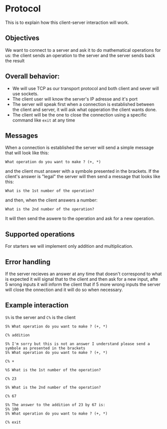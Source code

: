 # Protocol
This is to explain how this client-server interaction will work.

## Objectives
We want to connect to a server and ask it to do mathematical operations for us: the client sends an operation to the 
server and the server sends back the result

## Overall behavior:
* We will use TCP as our transport protocol and both client and sever will use sockets.
* The client user will know the server's IP adresse and it's port
* The server will speak first when a connection is established between the client and server, it will ask what 
opperation the client wants done.
* The client will be the one to close the connection using a specific command like `exit` at any time

## Messages
When a connection is established the server will send a simple message that will look like this:

`What operation do you want to make ? (+, *)`

and the client must answer with a symbole presented in the brackets. If the client's answer is "legal" the server 
will then send a message that looks like this:

`What is the 1st number of the operation?`

and then, when the client answers a number:

`What is the 2nd number of the operation?`

It will then send the aswere to the operation and ask for a new operation.

## Supported operations
For starters we will implement only addition and multiplication.

## Error handling
If the server recieves an answer at any time that doesn't correspond to what is expected it will signal that to the 
client and then ask for a new input, afte 5 wrong inputs it will inform the client that if 5 more wrong inputs the
server will close the onnection and it will do so when necessary.

## Example interaction
`S%` is the server and `C%` is the client

```
S% What operation do you want to make ? (+, *) 

C% addition

S% I'm sorry but this is not an answer I understand please send a symbole as presented in the brackets
S% What operation do you want to make ? (+, *)

C% +

%S What is the 1st number of the operation?

C% 23

S% What is the 2nd number of the operation?

C% 67

S% The answer to the addition of 23 by 67 is:
S% 100
S% What operation do you want to make ? (+, *) 

C% exit
```
